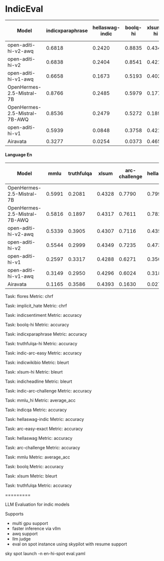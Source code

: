 # IndicEval


| Model | indicxparaphrase | hellaswag-indic | boolq-hi | xlsum-hi | implicit_hate | indicsentiment | indic-arc-challenge | indicqa | flores | truthfulqa-hi | indicwikibio | indicheadline | indic-arc-easy | mmlu_hi |  
| --- | --- | --- | --- | --- | --- | --- | --- | --- | --- | --- | --- | --- | --- | --- | 
| open-aditi-hi-v2-awq |  0.6818 | 0.2420 | 0.8835 | 0.4347 | 40.6529 | 0.9539 | 0.4096 | 0.2178 | 42.4015 | 0.7555 | 0.4788 | 0.4525 | 0.4423 | 0.3158 |
| open-aditi-hi-v2 |  0.6838 | 0.2404 | 0.8541 | 0.4213 | 11.5021 | 0.9729 | 0.4462 | 0.0795 | 43.6822 | 0.6934 | 0.4846 | 0.4565 | 0.4979 | 0.3253 |
| open-aditi-hi-v1-awq |  0.6658 | 0.1673 | 0.5193 | 0.4026 | 37.0739 | 0.8637 | 0.3456 | 0.1144 | 39.0395 | 0.3144 | 0.3411 | 0.4244 | 0.3784 | 0.1687 |
| OpenHermes-2.5-Mistral-7B |  0.8766 | 0.2485 | 0.5979 | 0.1774 | 0.2068 | 0.9048 | 0.3396 | 0.2721 | 30.3465 | 0.3234 | 0.3332 | 0.1996 | 0.3523 | 0.2769 |
| OpenHermes-2.5-Mistral-7B-AWQ |  0.8536 | 0.2479 | 0.5272 | 0.1894 | 6.0594 | 0.9218 | 0.3157 | 0.3116 | 29.3681 | 0.3428 | 0.3067 | 0.2062 | 0.3291 | 0.2750 |
| open-aditi-hi-v1 |  0.5939 | 0.0848 | 0.3758 | 0.4212 | 8.6105 | 0.8798 | 0.3558 | 0.1306 | 40.2376 | 0.4230 | 0.4104 | 0.4248 | 0.3889 | 0.1398 |
| Airavata |  0.3277 | 0.0254 | 0.0373 | 0.4650 | 0.0663 | 0.8437 | 0.0836 | 0.1008 | 58.0555 | 0.2122 | 0.0637 | 0.4346 | 0.1128 | 0.1336 |

#### Language En

| Model | mmlu | truthfulqa | xlsum | arc-challenge | hellaswag | boolq | arc-easy-exact |  
| --- | --- | --- | --- | --- | --- | --- | --- | 
| OpenHermes-2.5-Mistral-7B |  0.5991 | 0.2081 | 0.4328 | 0.7790 | 0.7999 | 0.4061 | 0.8687 |
| OpenHermes-2.5-Mistral-7B-AWQ |  0.5816 | 0.1897 | 0.4317 | 0.7611 | 0.7826 | 0.4199 | 0.8569 |
| open-aditi-hi-v2-awq |  0.5339 | 0.3905 | 0.4307 | 0.7116 | 0.4355 | 0.4401 | 0.8266 |
| open-aditi-hi-v2 |  0.5544 | 0.2999 | 0.4349 | 0.7235 | 0.4738 | 0.3982 | 0.8388 |
| open-aditi-hi-v1 |  0.2597 | 0.3317 | 0.4288 | 0.6271 | 0.3509 | 0.0434 | 0.7588 |
| open-aditi-hi-v1-awq |  0.3149 | 0.2950 | 0.4296 | 0.6024 | 0.3184 | 0.0798 | 0.7361 |
| Airavata |  0.1165 | 0.3586 | 0.4393 | 0.1630 | 0.0277 | 0.0437 | 0.2534 |

Task: flores Metric: chrf 

Task: implicit_hate Metric: chrf 

Task: indicsentiment Metric: accuracy 

Task: boolq-hi Metric: accuracy 

Task: indicxparaphrase Metric: accuracy 

Task: truthfulqa-hi Metric: accuracy 

Task: indic-arc-easy Metric: accuracy 

Task: indicwikibio Metric: bleurt 

Task: xlsum-hi Metric: bleurt 

Task: indicheadline Metric: bleurt 

Task: indic-arc-challenge Metric: accuracy 

Task: mmlu_hi Metric: average_acc 

Task: indicqa Metric: accuracy 

Task: hellaswag-indic Metric: accuracy 

Task: arc-easy-exact Metric: accuracy 

Task: hellaswag Metric: accuracy 

Task: arc-challenge Metric: accuracy 

Task: mmlu Metric: average_acc 

Task: boolq Metric: accuracy 

Task: xlsum Metric: bleurt 

Task: truthfulqa Metric: accuracy 



=========

LLM Evaluation for indic models

Supports 
- multi gpu support
- faster inference via vllm
- awq support
- llm judge
- eval on spot instance using skypilot with resume support


sky spot launch -n en-hi-spot eval.yaml
